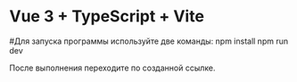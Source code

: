 # Vue 3 + TypeScript + Vite

#Для запуска программы используйте две команды:
npm install
npm run dev

После выполнения переходите по созданной ссылке.
